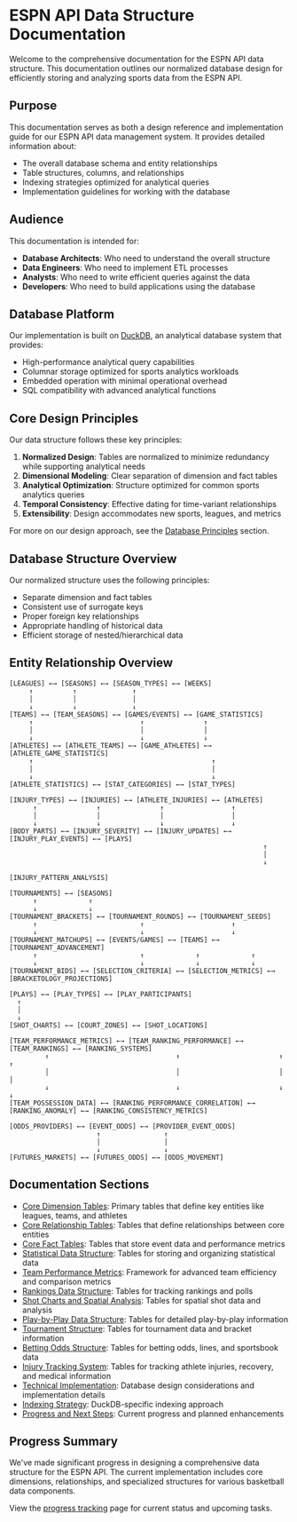 # ESPN API Data Structure Documentation

Welcome to the comprehensive documentation for the ESPN API data structure. This documentation outlines our normalized database design for efficiently storing and analyzing sports data from the ESPN API.

## Purpose

This documentation serves as both a design reference and implementation guide for our ESPN API data management system. It provides detailed information about:

- The overall database schema and entity relationships
- Table structures, columns, and relationships
- Indexing strategies optimized for analytical queries
- Implementation guidelines for working with the database

## Audience

This documentation is intended for:

- **Database Architects**: Who need to understand the overall structure
- **Data Engineers**: Who need to implement ETL processes
- **Analysts**: Who need to write efficient queries against the data
- **Developers**: Who need to build applications using the database

## Database Platform

Our implementation is built on [DuckDB](https://duckdb.org/), an analytical database system that provides:

- High-performance analytical query capabilities
- Columnar storage optimized for sports analytics workloads
- Embedded operation with minimal operational overhead
- SQL compatibility with advanced analytical functions

## Core Design Principles

Our data structure follows these key principles:

1. **Normalized Design**: Tables are normalized to minimize redundancy while supporting analytical needs
2. **Dimensional Modeling**: Clear separation of dimension and fact tables
3. **Analytical Optimization**: Structure optimized for common sports analytics queries
4. **Temporal Consistency**: Effective dating for time-variant relationships
5. **Extensibility**: Design accommodates new sports, leagues, and metrics

For more on our design approach, see the [Database Principles](database-principles.md) section.

## Database Structure Overview

Our normalized structure uses the following principles:

- Separate dimension and fact tables
- Consistent use of surrogate keys
- Proper foreign key relationships
- Appropriate handling of historical data
- Efficient storage of nested/hierarchical data

## Entity Relationship Overview

```
[LEAGUES] ←→ [SEASONS] ←→ [SEASON_TYPES] ←→ [WEEKS]
     ↑          ↑              ↑
     │          │              │
     ↓          ↓              ↓
[TEAMS] ←→ [TEAM_SEASONS] ←→ [GAMES/EVENTS] ←→ [GAME_STATISTICS]
     ↑                           ↑               ↑
     │                           │               │
     ↓                           ↓               ↓
[ATHLETES] ←→ [ATHLETE_TEAMS] ←→ [GAME_ATHLETES] ←→ [ATHLETE_GAME_STATISTICS]
     ↑                                             ↑
     │                                             │
     ↓                                             ↓
[ATHLETE_STATISTICS] ←→ [STAT_CATEGORIES] ←→ [STAT_TYPES]

[INJURY_TYPES] ←→ [INJURIES] ←→ [ATHLETE_INJURIES] ←→ [ATHLETES]
      ↑               ↑               ↑                 ↑
      │               │               │                 │
      ↓               ↓               ↓                 ↓
[BODY_PARTS] ←→ [INJURY_SEVERITY] ←→ [INJURY_UPDATES] ←→ [INJURY_PLAY_EVENTS] ←→ [PLAYS]
                                                                ↑
                                                                │
                                                                ↓
                                                       [INJURY_PATTERN_ANALYSIS]

[TOURNAMENTS] ←→ [SEASONS]
      ↑             ↑
      ↓             ↓
[TOURNAMENT_BRACKETS] ←→ [TOURNAMENT_ROUNDS] ←→ [TOURNAMENT_SEEDS]
      ↑                          ↑                      ↑
      ↓                          ↓                      ↓
[TOURNAMENT_MATCHUPS] ←→ [EVENTS/GAMES] ←→ [TEAMS] ←→ [TOURNAMENT_ADVANCEMENT]
      ↑                          ↑             ↑             ↑
      ↓                          ↓             ↓             ↓
[TOURNAMENT_BIDS] ←→ [SELECTION_CRITERIA] ←→ [SELECTION_METRICS] ←→ [BRACKETOLOGY_PROJECTIONS]

[PLAYS] ←→ [PLAY_TYPES] ←→ [PLAY_PARTICIPANTS]
  ↑
  │
  ↓
[SHOT_CHARTS] ←→ [COURT_ZONES] ←→ [SHOT_LOCATIONS]

[TEAM_PERFORMANCE_METRICS] ←→ [TEAM_RANKING_PERFORMANCE] ←→ [TEAM_RANKINGS] ←→ [RANKING_SYSTEMS]
         ↑                                ↑                         ↑                  ↑
         │                                │                         │                  │
         ↓                                ↓                         ↓                  ↓
[TEAM_POSSESSION_DATA] ←→ [RANKING_PERFORMANCE_CORRELATION] ←→ [RANKING_ANOMALY] ←→ [RANKING_CONSISTENCY_METRICS]

[ODDS_PROVIDERS] ←→ [EVENT_ODDS] ←→ [PROVIDER_EVENT_ODDS]
                      ↑                ↑
                      │                │
                      ↓                ↓
[FUTURES_MARKETS] ←→ [FUTURES_ODDS] ←→ [ODDS_MOVEMENT]
```

## Documentation Sections

* [Core Dimension Tables](core-dimensions.md): Primary tables that define key entities like leagues, teams, and athletes
* [Core Relationship Tables](core-relationships.md): Tables that define relationships between core entities
* [Core Fact Tables](core-facts.md): Tables that store event data and performance metrics
* [Statistical Data Structure](statistics-structure.md): Tables for storing and organizing statistical data
* [Team Performance Metrics](team-performance-metrics.md): Framework for advanced team efficiency and comparison metrics
* [Rankings Data Structure](rankings-structure.md): Tables for tracking rankings and polls
* [Shot Charts and Spatial Analysis](shot-charts.md): Tables for spatial shot data and analysis
* [Play-by-Play Data Structure](play-by-play.md): Tables for detailed play-by-play information
* [Tournament Structure](tournament-structure.md): Tables for tournament data and bracket information
* [Betting Odds Structure](betting-odds-structure.md): Tables for betting odds, lines, and sportsbook data
* [Injury Tracking System](injury-tracking.md): Tables for tracking athlete injuries, recovery, and medical information
* [Technical Implementation](technical-implementation.md): Database design considerations and implementation details
* [Indexing Strategy](indexing-strategy.md): DuckDB-specific indexing approach
* [Progress and Next Steps](progress-next-steps.md): Current progress and planned enhancements

## Progress Summary

We've made significant progress in designing a comprehensive data structure for the ESPN API. The current implementation includes core dimensions, relationships, and specialized structures for various basketball data components.

View the [progress tracking](progress-next-steps.md) page for current status and upcoming tasks. 